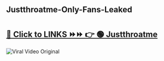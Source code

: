 
 ## Justthroatme-Only-Fans-Leaked

# <h2><a href="https://clipsfans.com/Justthroatme&ref=git">🔗 Click to LINKS ⏩⏩ 👉 🟢 Justthroatme </a></h2>

<a href="https://clipsfans.com/Justthroatme&ref=git" rel="nofollow" data-target="animated-image.originalLink"><img src="https://i.ibb.co.com/xMMVF88/686577567.gif" alt="Viral Video Original" style="max-width: 100%; display: inline-block;" data-target="animated-image.originalImage"></a>
